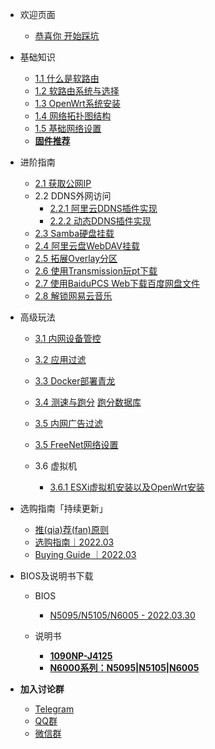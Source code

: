 - 欢迎页面

  - [恭喜你 开始踩坑](/README.md)

- 基础知识
  - [1.1 什么是软路由](/基础知识/软路由的定义.md)
  - [1.2 软路由系统与选择](/基础知识/软路由系统与选择.md)
  - [1.3 OpenWrt系统安装](/基础知识/OpenWrt系统安装.md)
  - [1.4 网络拓扑图结构](/基础知识/网络拓扑图.md)
  - [1.5 基础网络设置](/基础知识/基础网络设置.md)
  - **[固件推荐](/基础知识/固件推荐.md)**
  
- 进阶指南

  - [2.1 获取公网IP](/进阶指南/获取公网IP.md)
  - 2.2 DDNS外网访问
    - [2.2.1 阿里云DDNS插件实现](/进阶指南/DDNS实现外网访问.md)
    - [2.2.2 动态DDNS插件实现](/进阶指南/DDNS实现外网访问方法2.md)
  - [2.3 Samba硬盘挂载](/进阶指南/Samba硬盘挂载.md)
  - [2.4 阿里云盘WebDAV挂载](/进阶指南/阿里云盘WebDAV挂载.md)
  - [2.5 拓展Overlay分区](/进阶指南/拓展Overlay分区.md)
  - [2.6 使用Transmission玩pt下载](/进阶指南/使用Transmission玩转pt下载.md)
  - [2.7 使用BaiduPCS Web下载百度网盘文件](/进阶指南/使用BaiduPCS.md)
  - [2.8 解锁网易云音乐](/进阶指南/解锁网易云音乐.md)
  
- 高级玩法
  - [3.1 内网设备管控](/高级玩法/内网设备管控.md)
  
  - [3.2 应用过滤](/高级玩法/应用过滤.md)
  
  - [3.3 Docker部署青龙](/高级玩法/Docker部署青龙.md)
  
  - [3.4 测速与跑分](/高级玩法/测速与跑分.md)
    [跑分数据库](/高级玩法/测速与跑分datasheet.md)
  
  - [3.5 内网广告过滤](/高级玩法/内网广告过滤.md)
  
  - [3.5 FreeNet网络设置](/高级玩法/FreeNet网络设置.md)
  
  - 3.6 虚拟机
    - [3.6.1 ESXi虚拟机安装以及OpenWrt安装](/高级玩法/ESXI虚拟机的安装｜在ESXi中安装OpenWrt.md)
  
- 选购指南「持续更新」
  - [推(qia)荐(fan)原则](/选购指南/推(qia)荐(fan)原则.md)
  - [选购指南｜2022.03](/选购指南/2022.03推荐.md)
  - [Buying Guide ｜2022.03](/选购指南/BuyingGuide.md)
  
- BIOS及说明书下载
  
  - BIOS
    - [N5095/N5105/N6005 - 2022.03.30](/others/BIOS_Update_for_N5105_5095_6005.md)
  
  
  - 说明书
      - **[1090NP-J4125](https://github.com/LarryWonss/LarryWonss.github.io/blob/main/docs/others/1090NP(J4125)-12%20%20V1.3y%20%E8%A7%84%E6%A0%BC%E4%B9%A6.pdf)**
      - **[N6000系列：N5095|N5105|N6005](https://github.com/LarryWonss/LarryWonss.github.io/blob/main/docs/others/Manual_for_CW-N6000.pdf)**


- **加入讨论群**
  - [Telegram](/加入讨论群/telegram.md)
  - [QQ群](/加入讨论群/qq.md)
  - [微信群](/加入讨论群/wechat.md)
